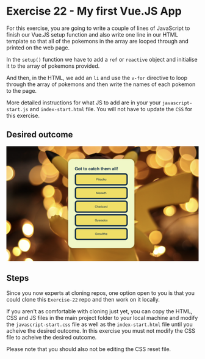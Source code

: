 # Exercise 22 - My first Vue.JS App

For this exercise, you are going to write a couple of lines of JavaScript to finish our Vue.JS setup function and also write one line in our HTML template so that all of the pokemons in the array are looped through and printed on the web page.

In the `setup()` function we have to add a `ref` or `reactive` object and initialise it to the array of pokemons provided.

And then, in the HTML, we add an `li` and use the `v-for` directive to loop through the array of pokemons and then write the names of each pokemon to the page.

More detailed instructions for what JS to add are in your your `javascript-start.js` and `index-start.html` file. You will not have to update the `CSS` for this exercise.

## Desired outcome

![This is an image of the finished product](/images/desired-outcome.png)

## Steps

Since you now experts at cloning repos, one option open to you is that you could clone this `Exercise-22` repo and then work on it locally.

If you aren't as comfortable with cloning just yet, you can copy the HTML, CSS and JS files in the main project folder to your local machine and modify the `javascript-start.css` file as well as the `index-start.html` file until you acheive the desired outcome. In this exercise you must not modify the CSS file to acheive the desired outcome.

Please note that you should also not be editing the CSS reset file.
